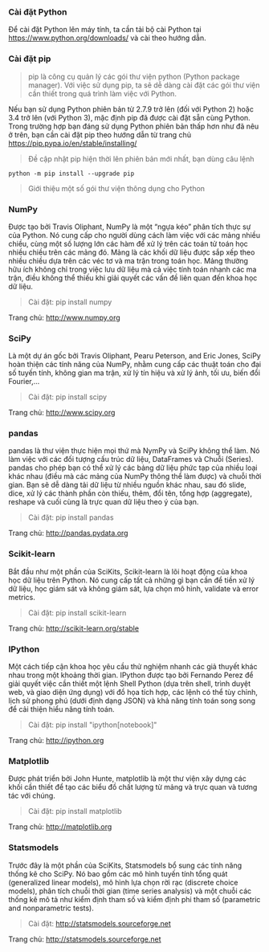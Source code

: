 ###  Cài đặt Python
Để cài đặt Python lên máy tính, ta cần tải bộ cài Python tại https://www.python.org/downloads/ và cài theo hướng dẫn.

###  Cài đặt pip
> pip là công cụ quản lý các gói thư viện python (Python package manager). Với việc sử dụng pip, ta sẽ dễ dàng cài đặt các gói thư viện cần thiết trong quá trình làm việc với Python.
 
Nếu bạn sử dụng Python phiên bản từ 2.7.9 trở lên (đối với Python 2) hoặc 3.4 trở lên (với Python 3), mặc định pip đã được cài đặt sẵn cùng Python. Trong trường hợp bạn đáng sử dụng Python phiên bản thấp hơn như đã nêu ở trên, bạn cần cài đặt pip theo hướng dẫn từ trang chủ https://pip.pypa.io/en/stable/installing/

> Đề cập nhật pip hiện thời lên phiên bản mới nhất, bạn dùng câu lệnh

`python -m pip install --upgrade pip`
> Giới thiệu một số gói thư viện thông dụng cho Python
###  NumPy
Được tạo bởi Travis Oliphant, NumPy là một “ngựa kéo” phân tích thực sự của Python. Nó cung cấp cho người dùng cách làm việc với các mảng nhiều chiều, cùng một số lượng lớn các hàm để xử lý trên các toán tử toán học nhiều chiều trên các mảng đó. Mảng là các khối dữ liệu được sắp xếp theo nhiều chiều dựa trên các véc tơ và ma trận trong toán học. Mảng thường hữu ích không chỉ trong việc lưu dữ liệu mà cả việc tính toán nhanh các ma trận, điều không thể thiếu khi giải quyết các vấn đề liên quan đến khoa học dữ liệu.

> Cài đặt: pip install numpy

Trang chủ: http://www.numpy.org
###  SciPy
Là một dự án gốc bởi Travis Oliphant, Pearu Peterson, and Eric Jones, SciPy hoàn thiện các tính năng của NumPy, nhằm cung cấp các thuật toán cho đại số tuyến tính, không gian ma trận, xử lý tín hiệu và xử lý ảnh, tối ưu, biến đổi Fourier,…

> Cài đặt: pip install scipy

Trang chủ: http://www.scipy.org
### pandas
pandas là thư viện thực hiện mọi thứ mà NymPy và SciPy không thể làm. Nó làm việc với các đối tượng cấu trúc dữ liệu, DataFrames và Chuỗi (Series). pandas cho phép bạn có thể xử lý các bảng dữ liệu phức tạp của nhiều loại khác nhau (điều mà các mảng của NumPy thông thể làm được) và chuỗi thời gian. Bạn sẽ dễ dàng tải dữ liệu từ nhiều nguồn khác nhau, sau đó slide, dice, xử lý các thành phần còn thiếu, thêm, đổi tên, tổng hợp (aggregate), reshape và cuối cùng là trực quan dữ liệu theo ý của bạn.

> Cài đặt: pip install pandas

Trang chủ: http://pandas.pydata.org
### Scikit-learn
Bắt đầu như một phần của SciKits, Scikit-learn là lõi hoạt động của khoa học dữ liệu trên Python. Nó cung cấp tất cả những gì bạn cần để tiền xử lý dữ liệu, học giám sát và không giám sát, lựa chọn mô hình, validate và error metrics.

> Cài đặt: pip install scikit-learn

Trang chủ: http://scikit-learn.org/stable
### IPython
Một cách tiếp cận khoa học yêu cầu thử nghiệm nhanh các giả thuyết khác nhau trong một khoảng thời gian. IPython được tạo bởi Fernando Perez để giải quyết việc cần thiết một lệnh Shell Python (dựa trên shell, trình duyệt web, và giao diện ứng dụng) với đồ họa tích hợp, các lệnh có thể tùy chỉnh, lịch sử phong phú (dưới định dạng JSON) và khả năng tính toán song song để cải thiện hiểu năng tính toán.

> Cài đặt: pip install "ipython[notebook]"

Trang chủ: http://ipython.org
### Matplotlib
Được phát triển bởi John Hunte, matplotlib là một thư viện xây dựng các khối cần thiết để tạo các biểu đồ chất lượng từ mảng và trực quan và tương tác với chúng.

> Cài đặt: pip install matplotlib

Trang chủ: http://matplotlib.org
### Statsmodels
Trước đây là một phần của SciKits, Statsmodels bổ sung các tính năng thống kê cho SciPy. Nó bao gồm các mô hình tuyến tính tổng quát (generalized linear models), mô hình lựa chọn rời rạc (discrete choice models), phân tích chuỗi thời gian (time series analysis) và một chuỗi các thống kê mô tả như kiểm định tham số và kiểm định phi tham số (parametric and nonparametric tests).

> Cài đặt: http://statsmodels.sourceforge.net

Trang chủ: http://statsmodels.sourceforge.net